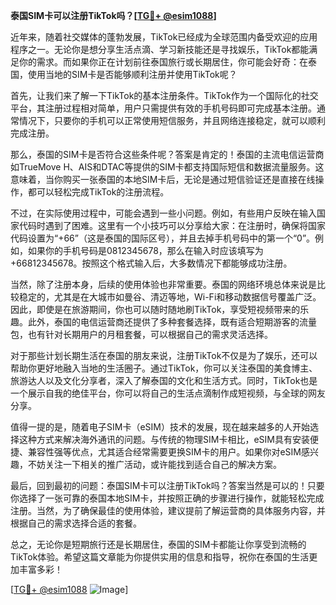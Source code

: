**泰国SIM卡可以注册TikTok吗？[[TG💪+ @esim1088](https://t.me/s/esim1088)]**

近年来，随着社交媒体的蓬勃发展，TikTok已经成为全球范围内备受欢迎的应用程序之一。无论你是想分享生活点滴、学习新技能还是寻找娱乐，TikTok都能满足你的需求。而如果你正在计划前往泰国旅行或长期居住，你可能会好奇：在泰国，使用当地的SIM卡是否能够顺利注册并使用TikTok呢？

首先，让我们来了解一下TikTok的基本注册条件。TikTok作为一个国际化的社交平台，其注册过程相对简单，用户只需提供有效的手机号码即可完成基本注册。通常情况下，只要你的手机可以正常使用短信服务，并且网络连接稳定，就可以顺利完成注册。

那么，泰国的SIM卡是否符合这些条件呢？答案是肯定的！泰国的主流电信运营商如TrueMove H、AIS和DTAC等提供的SIM卡都支持国际短信和数据流量服务。这意味着，当你购买一张泰国的本地SIM卡后，无论是通过短信验证还是直接在线操作，都可以轻松完成TikTok的注册流程。

不过，在实际使用过程中，可能会遇到一些小问题。例如，有些用户反映在输入国家代码时遇到了困难。这里有一个小技巧可以分享给大家：在注册时，确保将国家代码设置为“+66”（这是泰国的国际区号），并且去掉手机号码中的第一个“0”。例如，如果你的手机号码是0812345678，那么在输入时应该填写为+66812345678。按照这个格式输入后，大多数情况下都能够成功注册。

当然，除了注册本身，后续的使用体验也非常重要。泰国的网络环境总体来说是比较稳定的，尤其是在大城市如曼谷、清迈等地，Wi-Fi和移动数据信号覆盖广泛。因此，即使是在旅游期间，你也可以随时随地刷TikTok，享受短视频带来的乐趣。此外，泰国的电信运营商还提供了多种套餐选择，既有适合短期游客的流量包，也有针对长期用户的月租套餐，可以根据自己的需求灵活选择。

对于那些计划长期生活在泰国的朋友来说，注册TikTok不仅是为了娱乐，还可以帮助你更好地融入当地的生活圈子。通过TikTok，你可以关注泰国的美食博主、旅游达人以及文化分享者，深入了解泰国的文化和生活方式。同时，TikTok也是一个展示自我的绝佳平台，你可以将自己的生活点滴制作成短视频，与全球的网友分享。

值得一提的是，随着电子SIM卡（eSIM）技术的发展，现在越来越多的人开始选择这种方式来解决海外通讯的问题。与传统的物理SIM卡相比，eSIM具有安装便捷、兼容性强等优点，尤其适合经常需要更换SIM卡的用户。如果你对eSIM感兴趣，不妨关注一下相关的推广活动，或许能找到适合自己的解决方案。

最后，回到最初的问题：泰国SIM卡可以注册TikTok吗？答案当然是可以的！只要你选择了一张可靠的泰国本地SIM卡，并按照正确的步骤进行操作，就能轻松完成注册。当然，为了确保最佳的使用体验，建议提前了解运营商的具体服务内容，并根据自己的需求选择合适的套餐。

总之，无论你是短期旅行还是长期居住，泰国的SIM卡都能让你享受到流畅的TikTok体验。希望这篇文章能为你提供实用的信息和指导，祝你在泰国的生活更加丰富多彩！

[[TG💪+ @esim1088](https://t.me/s/esim1088) ![Image](https://i.postimg.cc/4NQfJmqS/Snipaste-2025-05-13-00-14-12.png)]